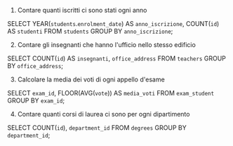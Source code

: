 1. Contare quanti iscritti ci sono stati ogni anno

SELECT YEAR(`students`.`enrolment_date`) AS `anno_iscrizione`, COUNT(`id`) AS `studenti`
FROM `students`
GROUP BY `anno_iscrizione`;

2. Contare gli insegnanti che hanno l'ufficio nello stesso edificio

SELECT COUNT(`id`) AS `insegnanti`, `office_address` 
FROM `teachers`
GROUP BY `office_address`;

3. Calcolare la media dei voti di ogni appello d'esame

SELECT `exam_id`, FLOOR(AVG(`vote`)) AS `media_voti`
FROM `exam_student`
GROUP BY `exam_id`;

4. Contare quanti corsi di laurea ci sono per ogni dipartimento

SELECT COUNT(`id`), `department_id`
FROM `degrees` 
GROUP BY `department_id`;